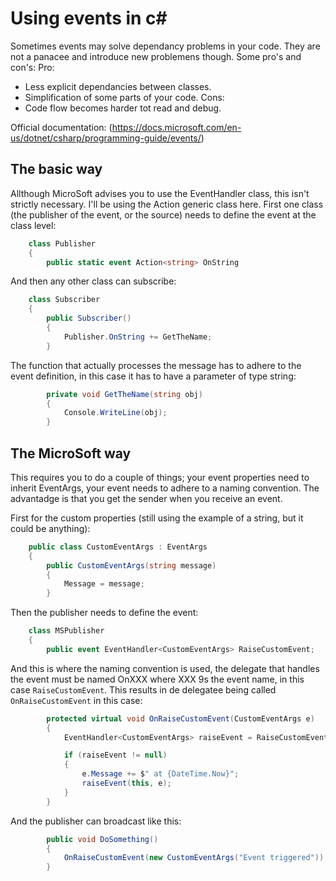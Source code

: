 # Using events in c#
Sometimes events may solve dependancy problems in your code. They are not a panacee and introduce new problemens though. Some pro's and con's:
Pro:
* Less explicit dependancies between classes.
* Simplification of some parts of your code.
Cons:
* Code flow becomes harder tot read and debug.

Official documentation: (https://docs.microsoft.com/en-us/dotnet/csharp/programming-guide/events/)

## The basic way
Allthough MicroSoft advises you to use the EventHandler class, this isn't strictly necessary. I'll be using the Action generic class here. First one class (the publisher of the event, or the source) needs to define the event at the class level:
```csharp
    class Publisher
    {
        public static event Action<string> OnString
```

And then any other class can subscribe:
```csharp
    class Subscriber
    {
        public Subscriber()
        {
            Publisher.OnString += GetTheName;   
        }
```

The function that actually processes the message has to adhere to the event definition, in this case it has to have a parameter of type string:
```csharp
        private void GetTheName(string obj)
        {
            Console.WriteLine(obj);
        }
```

## The MicroSoft way
This requires you to do a couple of things; your event properties need to inherit EventArgs, your event needs to adhere to a naming convention. The advantadge is that you get the sender when you receive an event.

First for the custom properties (still using the example of a string, but it could be anything):
```csharp
    public class CustomEventArgs : EventArgs
    {
        public CustomEventArgs(string message)
        {
            Message = message;
        }
```

Then the publisher needs to define the event:
```csharp
    class MSPublisher
    {
        public event EventHandler<CustomEventArgs> RaiseCustomEvent;
```

And this is where the naming convention is used, the delegate that handles the event must be named OnXXX where XXX 9s the event name, in this case `RaiseCustomEvent`. This results in de delegatee being called `OnRaiseCustomEvent` in this case:
```csharp
        protected virtual void OnRaiseCustomEvent(CustomEventArgs e)
        {
            EventHandler<CustomEventArgs> raiseEvent = RaiseCustomEvent;

            if (raiseEvent != null)
            {
                e.Message += $" at {DateTime.Now}";
                raiseEvent(this, e);
            }
        }
```

And the publisher can broadcast like this:
```csharp
        public void DoSomething()
        {
            OnRaiseCustomEvent(new CustomEventArgs("Event triggered"));
        }
```